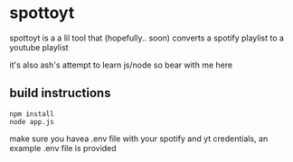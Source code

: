 # spottoyt

spottoyt is a a lil tool that (hopefully.. soon) converts a spotify playlist to a youtube playlist

it's also ash's attempt to learn js/node so bear with me here

## build instructions
```
npm install
node app.js
```

make sure you havea .env file with your spotify and yt credentials, an example .env file is provided
